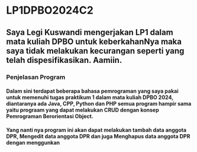 # LP1DPBO2024C2

## Saya Legi Kuswandi mengerjakan LP1 dalam mata kuliah DPBO untuk keberkahanNya maka saya tidak melakukan kecurangan seperti yang telah dispesifikasikan. Aamiin.

### Penjelasan Program
#### Dalam sini terdapat beberapa bahasa pemrograman yang saya pakai untuk memenuhi tugas praktikum 1 dalam mata kuliah DPBO 2024, diantaranya ada Java, CPP, Python dan PHP semua program hampir sama yaitu prograam yang dapat melakukan CRUD dengan konsep Pemrograman Berorientasi Object.

#### Yang nanti nya program ini akan dapat melakukan tambah data anggota DPR, Mengedit data anggota DPR dan juga Menghapus data anggota DPR dengan menggunkan 

